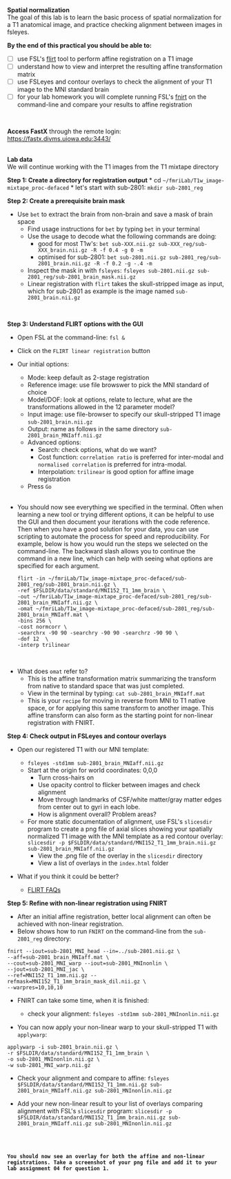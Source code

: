 **Spatial normalization**
</br>
The goal of this lab is to learn the basic process of spatial normalization for a T1 anatomical image, and practice checking alignment between images in fsleyes.
</br>

**By the end of this practical you should be able to:** <br/>
* [ ] use FSL's [flirt](http://web.mit.edu/fsl_v5.0.10/fsl/doc/wiki/FLIRT(2f)UserGuide.html) tool to perform affine registration on a T1 image <br/>
* [ ] understand how to view and interpret the resulting affine transformation matrix <br/> 
* [ ] use FSLeyes and contour overlays to check the alignment of your T1 image to the MNI standard brain <br/> 
* [ ] for your lab homework you will complete running FSL's [fnirt](https://fsl.fmrib.ox.ac.uk/fsl/fslwiki/FNIRT) on the command-line and compare your results to affine registration
<br/>

**Access FastX** through the remote login: <br>
https://fastx.divms.uiowa.edu:3443/  <br/>
<br/>

**Lab data** <br>
We will continue working with the T1 images from the T1 mixtape directory


**Step 1: Create a directory for registration output**
    * cd `~/fmriLab/T1w_image-mixtape_proc-defaced`
    * let's start with sub-2801: `mkdir sub-2801_reg`
</br>

**Step 2: Create a prerequisite brain mask** <br>
* Use `bet` to extract the brain from non-brain and save a mask of brain space
    * Find usage instructions for `bet` by typing `bet` in your terminal
    * Use the usage to decode what the following commands are doing:
        * good for most T1w's: `bet sub-XXX.nii.gz sub-XXX_reg/sub-XXX_brain.nii.gz -R -f 0.4 -g 0 -m`
        * optimised for sub-2801: `bet sub-2801.nii.gz sub-2801_reg/sub-2801_brain.nii.gz -R -f 0.2 -g -.4 -m`    
    * Inspect the mask in with `fsleyes`:
    `fsleyes sub-2801.nii.gz sub-2801_reg/sub-2801_brain_mask.nii.gz`
    * Linear registration with `flirt` takes the skull-stripped image as input, which for sub-2801 as example is the image named `sub-2801_brain.nii.gz`
</br>


**Step 3: Understand FLIRT options with the GUI** <br>
* Open FSL at the command-line: `fsl &`
* Click on the `FLIRT linear registration` button
* Our initial options:
    * Mode: keep default as 2-stage registration
    * Reference image: use file browswer to pick the MNI standard of choice
    * Model/DOF: look at options, relate to lecture, what are the transformations allowed in the 12 parameter model?
    * Input image: use file-browser to specify our skull-stripped T1 image `sub-2801_brain.nii.gz`
    * Output: name as follows in the same directory `sub-2801_brain_MNIaff.nii.gz`
    * Advanced options:
        * Search: check options, what do we want? 
        * Cost function: `correlation ratio` is preferred for inter-modal and `normalised correlation` is preferred for intra-modal. 
        * Interpolation: `trilinear` is good option for affine image registration
    * Press `Go`
    </br>

* You should now see everything we specified in the terminal. Often when learning a new tool or trying different options, it can be helpful to use the GUI and then document your iterations with the code reference. Then when you have a good solution for your data, you can use scripting to automate the process for speed and reproducibility. For example, below is how you would run the steps we selected on the command-line. The backward slash allows you to continue the command in a new line, which can help with seeing what options are specified for each argument. </br>

    ```
    flirt -in ~/fmriLab/T1w_image-mixtape_proc-defaced/sub-2801_reg/sub-2801_brain.nii.gz \
    -ref $FSLDIR/data/standard/MNI152_T1_1mm_brain \
    -out ~/fmriLab/T1w_image-mixtape_proc-defaced/sub-2801_reg/sub-2801_brain_MNIaff.nii.gz \
    -omat ~/fmriLab/T1w_image-mixtape_proc-defaced/sub-2801_reg/sub-2801_brain_MNIaff.mat \
    -bins 256 \
    -cost normcorr \
    -searchrx -90 90 -searchry -90 90 -searchrz -90 90 \
    -dof 12  \
    -interp trilinear
    ```

</br>

* What does `omat` refer to?
    * This is the affine transformation matrix summarizing the transform from native to standard space that was just completed.
    * View in the terminal by typing: `cat sub-2801_brain_MNIaff.mat`
    * This is your `recipe` for moving in reverse from MNI to T1 native space, or for applying this same transform to another image. This affine transform can also form as the starting point for non-linear registration with FNIRT.</br>


**Step 4: Check output in FSLeyes and contour overlays** <br>
* Open our registered T1 with our MNI template:
    * `fsleyes -std1mm sub-2801_brain_MNIaff.nii.gz`
    * Start at the origin for world coordinates: 0,0,0
        * Turn cross-hairs on
        * Use opacity control to flicker between images and check alignment
        * Move through landmarks of CSF/white matter/gray matter edges from center out to gyri in each lobe. 
        * How is alignment overall? Problem areas?
    * For more static documentation of alignment, use FSL's `slicesdir` program to create a png file of axial slices showing your spatially normalized T1 image with the MNI template as a red contour overlay:
`slicesdir -p $FSLDIR/data/standard/MNI152_T1_1mm_brain.nii.gz sub-2801_brain_MNIaff.nii.gz`
        * View the .png file of the overlay in the `slicesdir` directory
        * View a list of overlays in the `index.html` folder

* What if you think it could be better?
    * [FLIRT FAQs](https://fsl.fmrib.ox.ac.uk/fsl/fslwiki/FLIRT/FAQ)


**Step 5: Refine with non-linear registration using FNIRT** <br>
* After an initial affine registration, better local alignment can often be achieved with non-linear registration.
* Below shows how to run `FNIRT` on the command-line from the `sub-2801_reg` directory:

```
fnirt --iout=sub-2801_MNI_head --in=../sub-2801.nii.gz \
--aff=sub-2801_brain_MNIaff.mat \
--cout=sub-2801_MNI_warp --iout=sub-2801_MNInonlin \
--jout=sub-2801_MNI_jac \
--ref=MNI152_T1_1mm.nii.gz --refmask=MNI152_T1_1mm_brain_mask_dil.nii.gz \
--warpres=10,10,10
```

* FNIRT can take some time, when it is finished: 
    * check your alignment: `fsleyes -std1mm sub-2801_MNInonlin.nii.gz` 

* You can now apply your non-linear warp to your skull-stripped T1 with `applywarp`:
```
applywarp -i sub-2801_brain.nii.gz \
-r $FSLDIR/data/standard/MNI152_T1_1mm_brain \
-o sub-2801_MNInonlin.nii.gz \
-w sub-2801_MNI_warp.nii.gz
```

* Check your alignment and compare to affine: `fsleyes $FSLDIR/data/standard/MNI152_T1_1mm.nii.gz sub-2801_brain_MNIaff.nii.gz sub-2801_MNInonlin.nii.gz` 

* Add your new non-linear result to your list of overlays comparing alignment with FSL's `slicesdir` program:
`slicesdir -p $FSLDIR/data/standard/MNI152_T1_1mm_brain.nii.gz sub-2801_brain_MNIaff.nii.gz sub-2801_MNInonlin.nii.gz`

<br/>
<br/>

**`You should now see an overlay for both the affine and non-linear registrations. Take a screenshot of your png file and add it to your lab assignment 04 for question 1.`**
<br/>
<br/>
